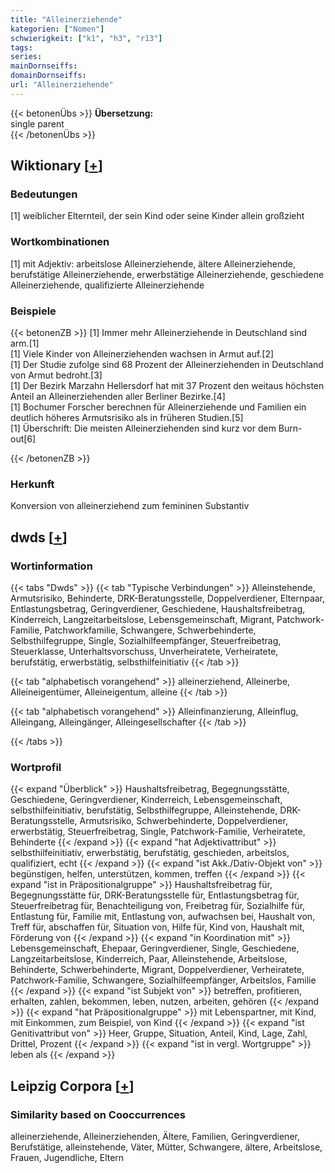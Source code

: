 ```yaml
---
title: "Alleinerziehende"
kategorien: ["Nomen"]
schwierigkeit: ["k1", "h3", "r13"]
tags:
series:
mainDornseiffs:
domainDornseiffs:
url: "Alleinerziehende"
---
```


{{< betonenÜbs >}}
**Übersetzung:**  
single parent  
{{< /betonenÜbs >}}

## Wiktionary [[+](https://de.wiktionary.org/wiki/Alleinerziehende)]

### Bedeutungen
[1] weiblicher Elternteil, der sein Kind oder seine Kinder allein großzieht  

### Wortkombinationen
[1] mit Adjektiv: arbeitslose Alleinerziehende, ältere Alleinerziehende, berufstätige Alleinerziehende, erwerbstätige Alleinerziehende, geschiedene Alleinerziehende, qualifizierte Alleinerziehende  

### Beispiele
{{< betonenZB >}}
[1] Immer mehr Alleinerziehende in Deutschland sind arm.[1]  
[1] Viele Kinder von Alleinerziehenden wachsen in Armut auf.[2]  
[1] Der Studie zufolge sind 68 Prozent der Alleinerziehenden in Deutschland von Armut bedroht.[3]  
[1] Der Bezirk Marzahn Hellersdorf hat mit 37 Prozent den weitaus höchsten Anteil an Alleinerziehenden aller Berliner Bezirke.[4]  
[1] Bochumer Forscher berechnen für Alleinerziehende und Familien ein deutlich höheres Armutsrisiko als in früheren Studien.[5]  
[1] Überschrift: Die meisten Alleinerziehenden sind kurz vor dem Burn-out[6]  

{{< /betonenZB >}}
### Herkunft
Konversion von alleinerziehend zum femininen Substantiv  



## dwds [[+](https://www.dwds.de/wb/Alleinerziehende)]

### Wortinformation
{{< tabs "Dwds" >}}
{{< tab "Typische Verbindungen" >}}
Alleinstehende, Armutsrisiko, Behinderte, DRK-Beratungsstelle, Doppelverdiener, Elternpaar, Entlastungsbetrag, Geringverdiener, Geschiedene, Haushaltsfreibetrag, Kinderreich, Langzeitarbeitslose, Lebensgemeinschaft, Migrant, Patchwork-Familie, Patchworkfamilie, Schwangere, Schwerbehinderte, Selbsthilfegruppe, Single, Sozialhilfeempfänger, Steuerfreibetrag, Steuerklasse, Unterhaltsvorschuss, Unverheiratete, Verheiratete, berufstätig, erwerbstätig, selbsthilfeinitiativ
{{< /tab >}}

{{< tab "alphabetisch vorangehend" >}}
alleinerziehend, Alleinerbe, Alleineigentümer, Alleineigentum, alleine
{{< /tab >}}

{{< tab "alphabetisch vorangehend" >}}
Alleinfinanzierung, Alleinflug, Alleingang, Alleingänger, Alleingesellschafter
{{< /tab >}}

{{< /tabs >}}

### Wortprofil
{{< expand "Überblick" >}} Haushaltsfreibetrag, Begegnungsstätte, Geschiedene, Geringverdiener, Kinderreich, Lebensgemeinschaft, selbsthilfeinitiativ, berufstätig, Selbsthilfegruppe, Alleinstehende, DRK-Beratungsstelle, Armutsrisiko, Schwerbehinderte, Doppelverdiener, erwerbstätig, Steuerfreibetrag, Single, Patchwork-Familie, Verheiratete, Behinderte {{< /expand >}}
{{< expand "hat Adjektivattribut" >}} selbsthilfeinitiativ, erwerbstätig, berufstätig, geschieden, arbeitslos, qualifiziert, echt {{< /expand >}}
{{< expand "ist Akk./Dativ-Objekt von" >}} begünstigen, helfen, unterstützen, kommen, treffen {{< /expand >}}
{{< expand "ist in Präpositionalgruppe" >}} Haushaltsfreibetrag für, Begegnungsstätte für, DRK-Beratungsstelle für, Entlastungsbetrag für, Steuerfreibetrag für, Benachteiligung von, Freibetrag für, Sozialhilfe für, Entlastung für, Familie mit, Entlastung von, aufwachsen bei, Haushalt von, Treff für, abschaffen für, Situation von, Hilfe für, Kind von, Haushalt mit, Förderung von {{< /expand >}}
{{< expand "in Koordination mit" >}} Lebensgemeinschaft, Ehepaar, Geringverdiener, Single, Geschiedene, Langzeitarbeitslose, Kinderreich, Paar, Alleinstehende, Arbeitslose, Behinderte, Schwerbehinderte, Migrant, Doppelverdiener, Verheiratete, Patchwork-Familie, Schwangere, Sozialhilfeempfänger, Arbeitslos, Familie {{< /expand >}}
{{< expand "ist Subjekt von" >}} betreffen, profitieren, erhalten, zahlen, bekommen, leben, nutzen, arbeiten, gehören {{< /expand >}}
{{< expand "hat Präpositionalgruppe" >}} mit Lebenspartner, mit Kind, mit Einkommen, zum Beispiel, von Kind {{< /expand >}}
{{< expand "ist Genitivattribut von" >}} Heer, Gruppe, Situation, Anteil, Kind, Lage, Zahl, Drittel, Prozent {{< /expand >}}
{{< expand "ist in vergl. Wortgruppe" >}} leben als {{< /expand >}}

## Leipzig Corpora [[+](https://corpora.uni-leipzig.de/en/res?word=Alleinerziehende&corpusId=deu_newscrawl-public_2018)]


### Similarity based on Cooccurrences
alleinerziehende, Alleinerziehenden, Ältere, Familien, Geringverdiener, Berufstätige, alleinstehende, Väter, Mütter, Schwangere, ältere, Arbeitslose, Frauen, Jugendliche, Eltern

